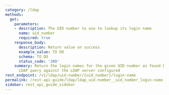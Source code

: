 ```yaml
---
category: /ldap
methods:
  get:
    parameters:
    - description: The UID number to use to lookup its login name
      name: uid_number
      required: true
    response_body:
      description: Return value on success
      example_value: TO DO
      schema: TO DO
      status_code: '200'
    summary: Return the login names for the given UID number as found by issuing an
      LDAP query against the LDAP server configured
rest_endpoint: /v1/ldap/uid-number/{uid_number}/login-name
permalink: /rest-api-guide/ldap/ldap_uid-number__uid_number_login-name.html
sidebar: rest_api_guide_sidebar
---
```

